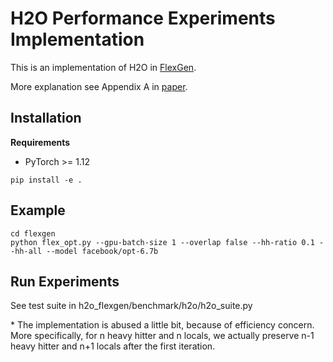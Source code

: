 # H2O Performance Experiments Implementation

This is an implementation of H2O in [FlexGen](https://github.com/FMInference/FlexGen).

More explanation see Appendix A in [paper]().

## Installation

**Requirements**

- PyTorch >= 1.12

```
pip install -e .
```

## Example

```
cd flexgen
python flex_opt.py --gpu-batch-size 1 --overlap false --hh-ratio 0.1 --hh-all --model facebook/opt-6.7b
```

## Run Experiments
See test suite in h2o_flexgen/benchmark/h2o/h2o_suite.py

\* The implementation is abused a little bit, because of efficiency concern. More specifically, for n heavy hitter and n locals, we actually preserve n-1 heavy hitter and n+1 locals after the first iteration.
